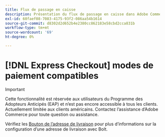 ```yaml
---
title: Flux de passage en caisse
description: Présentation du flux de passage en caisse dans Adobe Commerce.
exl-id: 60faef08-7083-4175-93f2-086aa54b1614
source-git-commit: d8302d2d652b4e2380cc862183e58cbd2cca831b
workflow-type: tm+mt
source-wordcount: '69'
ht-degree: 0%

---
```


# [!DNL Express Checkout] modes de paiement compatibles

>[!IMPORTANT]
>
> Cette fonctionnalité est réservée aux utilisateurs du Programme des Adopteurs Anticipés (EAP) et n’est pas encore accessible à tous les clients. Actuellement limitée aux clients américains. Contactez l’assistance d’Adobe Commerce pour toute question ou assistance.

Vérifiez les [Bouton de l’adresse de livraison](https://help.bolt.com/shoppers/guides/checkout/update-shipping-address) pour plus d’informations sur la configuration d’une adresse de livraison avec Bolt.
